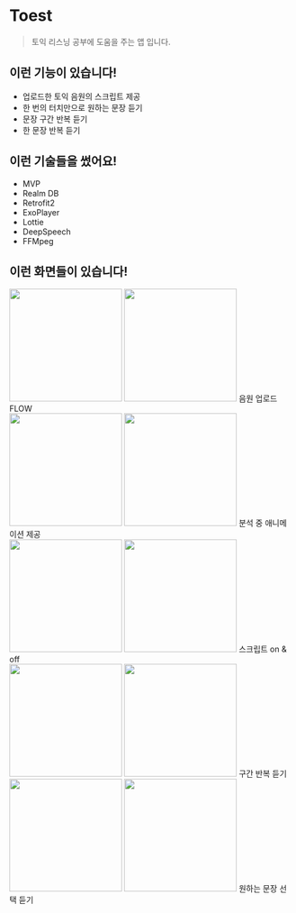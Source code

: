 # Toest
> 토익 리스닝 공부에 도움을 주는 앱 입니다.

## 이런 기능이 있습니다!
* 업로드한 토익 음원의 스크립트 제공
* 한 번의 터치만으로 원하는 문장 듣기
* 문장 구간 반복 듣기
* 한 문장 반복 듣기

## 이런 기술들을 썼어요!
* MVP
* Realm DB
* Retrofit2
* ExoPlayer
* Lottie
* DeepSpeech
* FFMpeg

## 이런 화면들이 있습니다!

<div> 
 <img width="200" src ="https://user-images.githubusercontent.com/37494776/88038228-e5361280-cb80-11ea-9a37-d210df595034.png"> 
 <img width="200" src ="https://user-images.githubusercontent.com/37494776/88038228-e5361280-cb80-11ea-9a37-d210df595034.png">
  음원 업로드 FLOW
  </div>

<div> 
 <img width="200" src ="https://user-images.githubusercontent.com/37494776/88038228-e5361280-cb80-11ea-9a37-d210df595034.png"> 
 <img width="200" src ="https://user-images.githubusercontent.com/37494776/88038228-e5361280-cb80-11ea-9a37-d210df595034.png">
  분석 중 애니메이션 제공
  </div>
<div> 
 <img width="200" src ="https://user-images.githubusercontent.com/37494776/88038228-e5361280-cb80-11ea-9a37-d210df595034.png"> 
 <img width="200" src ="https://user-images.githubusercontent.com/37494776/88038228-e5361280-cb80-11ea-9a37-d210df595034.png">
  스크립트 on & off
  </div>

<div> 
 <img width="200" src ="https://user-images.githubusercontent.com/37494776/88038228-e5361280-cb80-11ea-9a37-d210df595034.png"> 
 <img width="200" src ="https://user-images.githubusercontent.com/37494776/88038228-e5361280-cb80-11ea-9a37-d210df595034.png">
  구간 반복 듣기
  </div>

<div> 
 <img width="200" src ="https://user-images.githubusercontent.com/37494776/88038228-e5361280-cb80-11ea-9a37-d210df595034.png"> 
 <img width="200" src ="https://user-images.githubusercontent.com/37494776/88038228-e5361280-cb80-11ea-9a37-d210df595034.png">
  원하는 문장 선택 듣기
  </div>
